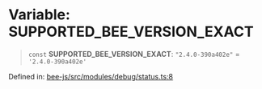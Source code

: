 # Variable: SUPPORTED\_BEE\_VERSION\_EXACT

> `const` **SUPPORTED\_BEE\_VERSION\_EXACT**: `"2.4.0-390a402e"` = `'2.4.0-390a402e'`

Defined in: [bee-js/src/modules/debug/status.ts:8](https://github.com/ethersphere/bee-js/blob/3abbe2b1b264d6b586511a56e93badb2236bd09d/src/modules/debug/status.ts#L8)
